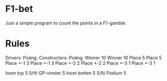 # F1-bet
Just a simple program to count the points in a F1-gamble. 

# Rules
Drivers:	Poäng:		Constructors:	Poäng:
Winner	  10		    Winner	      10
Place	    5		      Place	        5
Place +-1	3		      Place +-1	    3
Place +-2	2		      Place +-2	    2
Place +-3	1		      Place +-3	    1
				
Inom top 5	5/fö		GP-vinster	5
Inom botten 5	5/fö		Podium	5			
